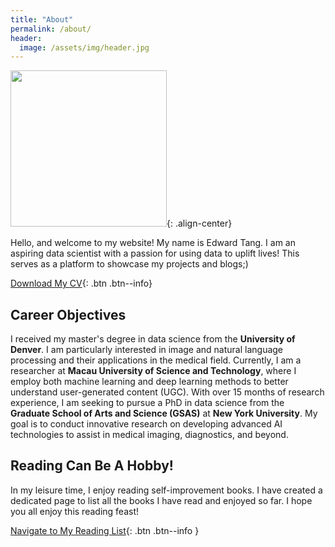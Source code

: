 ```yaml
---
title: "About"
permalink: /about/
header:
  image: /assets/img/header.jpg
---
```


<img src="https://edward330176.github.io/assets/img/IMG_301.png" width="250">{: .align-center}

Hello, and welcome to my website! My name is Edward Tang. I am an aspiring data scientist with a passion for using data to uplift lives! This serves as a platform to showcase my projects and blogs;)

[Download My CV](https://edward330176.github.io/cv.pdf){: .btn .btn--info}

## Career Objectives
I received my master's degree in data science from the **University of Denver**. I am particularly interested in image and natural language processing and their applications in the medical field. Currently, I am a researcher at **Macau University of Science and Technology**, where I employ both machine learning and deep learning methods to better understand user-generated content (UGC). With over 15 months of research experience, I am seeking to pursue a PhD in data science from the **Graduate School of Arts and Science (GSAS)** at **New York University**. My goal is to conduct innovative research on developing advanced AI technologies to assist in medical imaging, diagnostics, and beyond. 

## Reading Can Be A Hobby!
In my leisure time, I enjoy reading self-improvement books. I have created a dedicated page to list all the books I have read and enjoyed so far. I hope you all enjoy this reading feast!

[Navigate to My Reading List](https://edward330176.github.io/read/){: .btn .btn--info }
